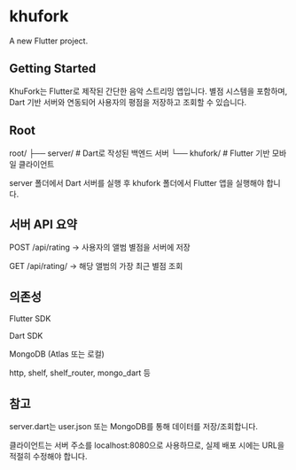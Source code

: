 # khufork

A new Flutter project.

## Getting Started

KhuFork는 Flutter로 제작된 간단한 음악 스트리밍 앱입니다. 별점 시스템을 포함하며,
Dart 기반 서버와 연동되어 사용자의 평점을 저장하고 조회할 수 있습니다.

## Root

root/
├── server/ # Dart로 작성된 백엔드 서버
└── khufork/ # Flutter 기반 모바일 클라이언트

server 폴더에서 Dart 서버를 실행 후 khufork 폴더에서 Flutter 앱을 실행해야 합니다.

## 서버 API 요약

POST /api/rating
→ 사용자의 앨범 별점을 서버에 저장

GET /api/rating/<albumId>
→ 해당 앨범의 가장 최근 별점 조회

## 의존성

Flutter SDK

Dart SDK

MongoDB (Atlas 또는 로컬)

http, shelf, shelf_router, mongo_dart 등

## 참고

server.dart는 user.json 또는 MongoDB를 통해 데이터를 저장/조회합니다.

클라이언트는 서버 주소를 localhost:8080으로 사용하므로, 실제 배포 시에는 URL을 적절히 수정해야 합니다.
